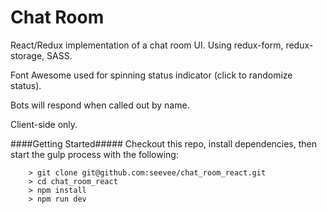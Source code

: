 # Chat Room

React/Redux implementation of a chat room UI. Using redux-form, redux-storage, SASS.

Font Awesome used for spinning status indicator (click to randomize status).

Bots will respond when called out by name.


Client-side only.

####Getting Started#####
Checkout this repo, install dependencies, then start the gulp process with the following:

```
	> git clone git@github.com:seevee/chat_room_react.git
	> cd chat_room_react
	> npm install
	> npm run dev
```

